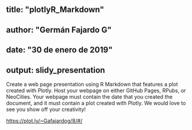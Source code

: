 ## title: "plotlyR_Markdown"
## author: "Germán Fajardo G"
## date: "30 de enero de 2019"
## output: slidy_presentation

Create a web page presentation using R Markdown that features a plot created with Plotly. Host your webpage on either GitHub Pages, RPubs, or NeoCities. Your webpage must contain the date that you created the document, and it must contain a plot created with Plotly. We would love to see you show off your creativity!

https://plot.ly/~Gafajardog/8/#/
